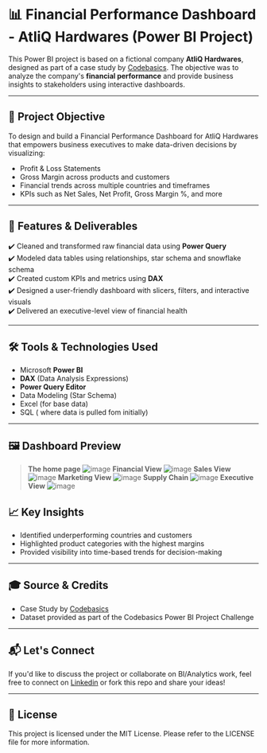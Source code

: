 # 📊 Financial Performance Dashboard - AtliQ Hardwares (Power BI Project)

This Power BI project is based on a fictional company **AtliQ Hardwares**, designed as part of a case study by [Codebasics](https://www.codebasics.io/). The objective was to analyze the company's **financial performance** and provide business insights to stakeholders using interactive dashboards.

---

## 🚀 Project Objective

To design and build a Financial Performance Dashboard for AtliQ Hardwares that empowers business executives to make data-driven decisions by visualizing:

- Profit & Loss Statements
- Gross Margin across products and customers
- Financial trends across multiple countries and timeframes
- KPIs such as Net Sales, Net Profit, Gross Margin %, and more

---

## 📂 Features & Deliverables

✔️ Cleaned and transformed raw financial data using **Power Query**  
✔️ Modeled data tables using relationships, star schema and snowflake schema  
✔️ Created custom KPIs and metrics using **DAX**  
✔️ Designed a user-friendly dashboard with slicers, filters, and interactive visuals  
✔️ Delivered an executive-level view of financial health

---

## 🛠️ Tools & Technologies Used

- Microsoft **Power BI**
- **DAX** (Data Analysis Expressions)
- **Power Query Editor**
- Data Modeling (Star Schema)
- Excel (for base data)
- SQL ( where data is pulled fom initially)

---

## 🖼️ Dashboard Preview

> **The home page**
![image](https://github.com/user-attachments/assets/9552fbb1-aafe-4778-91e7-f4e86a0e20e0)
> **Financial View**
![image](https://github.com/user-attachments/assets/f57c2d1d-ee89-4bae-af20-149cdcdf4610)
> **Sales View**
![image](https://github.com/user-attachments/assets/61d6dc43-ad45-4b2d-b4d9-f857db63cddd)
> **Marketing View**
![image](https://github.com/user-attachments/assets/2c2d4269-6f18-49ac-a1f6-9b53cd4eb145)
> **Supply Chain**
![image](https://github.com/user-attachments/assets/a83b5011-0325-4dce-99d6-1695acad2b92)
> **Executive View**
![image](https://github.com/user-attachments/assets/84f04946-5690-4514-abff-bcd822044824)




## 📈 Key Insights

- Identified underperforming countries and customers
- Highlighted product categories with the highest margins
- Provided visibility into time-based trends for decision-making

---

## 🎓 Source & Credits

- Case Study by [Codebasics](https://www.codebasics.io/)
- Dataset provided as part of the Codebasics Power BI Project Challenge

---

## 📬 Let's Connect

If you'd like to discuss the project or collaborate on BI/Analytics work, feel free to connect on [Linkedin](https://www.linkedin.com/in/sreevedh-hareesh-96715a146) or fork this repo and share your ideas!

---

## 📄 License

This project is licensed under the MIT License. Please refer to the LICENSE file for more information.
